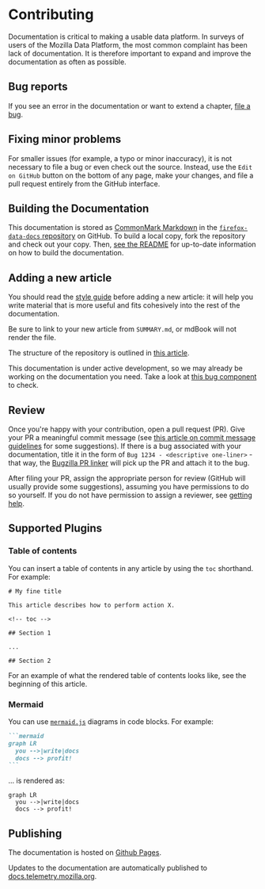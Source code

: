 # Contributing

Documentation is critical to making a usable data platform.
In surveys of users of the Mozilla Data Platform,
the most common complaint has been lack of documentation.
It is therefore important to expand and improve the documentation as often as possible.

<!-- toc -->

## Bug reports

If you see an error in the documentation or want to extend a chapter,
[file a bug](https://bugzilla.mozilla.org/enter_bug.cgi?assigned_to=nobody%40mozilla.org&bug_file_loc=http%3A%2F%2F&bug_ignored=0&bug_severity=normal&bug_status=NEW&cf_fx_iteration=---&cf_fx_points=---&component=Documentation%20and%20Knowledge%20Repo%20%28RTMO%29&contenttypemethod=autodetect&contenttypeselection=text%2Fplain&defined_groups=1&flag_type-4=X&flag_type-607=X&flag_type-800=X&flag_type-803=X&flag_type-916=X&form_name=enter_bug&maketemplate=Remember%20values%20as%20bookmarkable%20template&op_sys=Linux&priority=--&product=Data%20Platform%20and%20Tools&rep_platform=x86_64&target_milestone=---&version=unspecified).

## Fixing minor problems

For smaller issues (for example, a typo or minor inaccuracy), it is not necessary to file a bug or even
check out the source.
Instead, use the `Edit on GitHub` button on the bottom of any page, make your changes, and file a pull request entirely from the GitHub interface.

## Building the Documentation

This documentation is stored as [CommonMark Markdown](https://commonmark.org/help/) in the
[`firefox-data-docs` repository](https://github.com/mozilla/firefox-data-docs) on GitHub.
To build a local copy, fork the repository and check out your copy. Then, [see the README](https://github.com/mozilla/firefox-data-docs/blob/master/README.md#building-the-documentation) for up-to-date information on how to build the documentation.

## Adding a new article

You should read the [style guide](./style_guide.md) before adding a new article: it will help you write material that is more useful and fits cohesively into the rest of the documentation.

Be sure to link to your new article from `SUMMARY.md`, or mdBook will not render the file.

The structure of the repository is outlined in [this article](./structure.md).

This documentation is under active development,
so we may already be working on the documentation you need.
Take a look at
[this bug component](https://bugzilla.mozilla.org/buglist.cgi?product=Data%20Platform%20and%20Tools&component=Documentation%20and%20Knowledge%20Repo%20%28RTMO%29&resolution=---)
to check.

## Review

Once you're happy with your contribution, open a pull request (PR). Give your PR a meaningful commit message
(see [this article on commit message guidelines](https://chris.beams.io/posts/git-commit/) for some suggestions).
If there is a bug associated with your documentation, title it in the form of `Bug 1234 - <descriptive one-liner>` - that way, the [Bugzilla PR linker](https://github.com/mozilla/github-bugzilla-pr-linker) will pick up the PR and attach it to the bug.

After filing your PR, assign the appropriate person for review (GitHub will usually provide some suggestions), assuming you have permissions to do so yourself.
If you do not have permission to assign a reviewer, see [getting help](../concepts/getting_help.md).

## Supported Plugins

### Table of contents

You can insert a table of contents in any article by using the `toc` shorthand. For example:

```
# My fine title

This article describes how to perform action X.

<!-- toc -->

## Section 1

...

## Section 2
```

For an example of what the rendered table of contents looks like, see the beginning of this article.

### Mermaid

You can use [`mermaid.js`](https://mermaidjs.github.io/) diagrams in code blocks. For example:

````md
```mermaid
graph LR
  you -->|write|docs
  docs --> profit!
```
````

... is rendered as:

```mermaid
graph LR
  you -->|write|docs
  docs --> profit!
```

## Publishing

The documentation is hosted on [Github Pages](https://pages.github.com/).

Updates to the documentation are automatically published to
[docs.telemetry.mozilla.org](https://docs.telemetry.mozilla.org).
